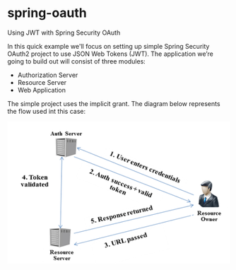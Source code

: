 # spring-oauth
Using JWT with Spring Security OAuth

In this quick example we'll focus on setting up simple Spring Security OAuth2 project to use JSON Web Tokens (JWT). The application we’re going to build out will consist of three modules:

* Authorization Server
* Resource Server
* Web Application

The simple project uses the implicit grant. The diagram below represents the flow used int this case:

![alt tag](implicit_grant.png)
